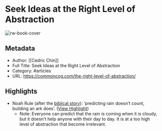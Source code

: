 # Seek Ideas at the Right Level of Abstraction

![rw-book-cover](https://commoncog.com/content/images/2020/11/the_right_level_of_abstraction.jpeg)

## Metadata
- Author: [[Cedric Chin]]
- Full Title: Seek Ideas at the Right Level of Abstraction
- Category: #articles
- URL: https://commoncog.com/the-right-level-of-abstraction/

## Highlights
- Noah Rule (after the [biblical story](https://en.wikipedia.org/wiki/Noah)): ‘predicting rain doesn’t count, building an ark does’. ([View Highlight](https://read.readwise.io/read/01h4fgew8cnser6baqpr91pw7g))
    - Note: Everyone can predict that the rain is coming when it is cloudy, but it doesn't help anyone with their day to day. It is at a too high level of abstraction that become irrelevant.
